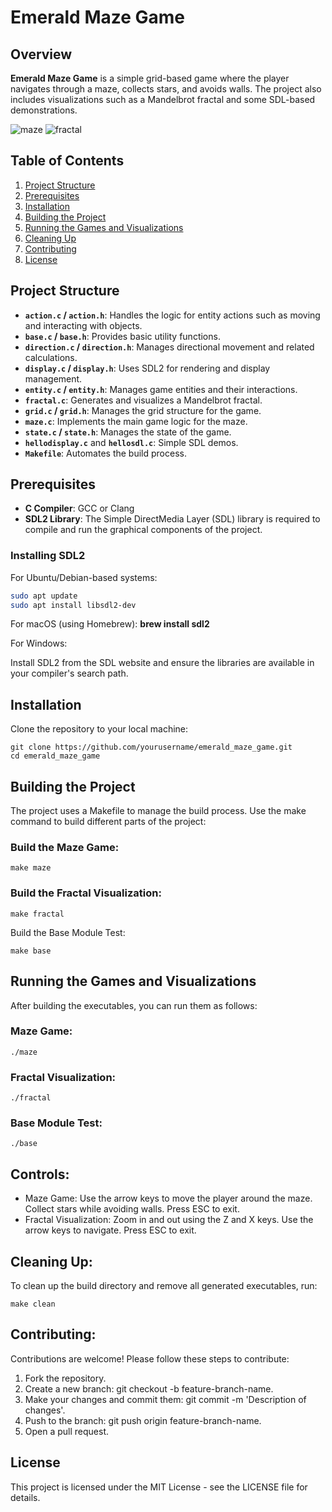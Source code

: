 # Emerald Maze Game

## Overview

**Emerald Maze Game** is a simple grid-based game where the player navigates through a maze, collects stars, and avoids walls. The project also includes visualizations such as a Mandelbrot fractal and some SDL-based demonstrations.

![maze](https://github.com/user-attachments/assets/4a6dd6a4-905a-4d89-bc70-8e81596443c0)
![fractal](https://github.com/user-attachments/assets/3cd136b4-464c-4392-8047-1d226dcf7a64)

## Table of Contents

1. [Project Structure](#project-structure)
2. [Prerequisites](#prerequisites)
3. [Installation](#installation)
4. [Building the Project](#building-the-project)
5. [Running the Games and Visualizations](#running-the-games-and-visualizations)
6. [Cleaning Up](#cleaning-up)
7. [Contributing](#contributing)
8. [License](#license)

## Project Structure


- **`action.c` / `action.h`**: Handles the logic for entity actions such as moving and interacting with objects.
- **`base.c` / `base.h`**: Provides basic utility functions.
- **`direction.c` / `direction.h`**: Manages directional movement and related calculations.
- **`display.c` / `display.h`**: Uses SDL2 for rendering and display management.
- **`entity.c` / `entity.h`**: Manages game entities and their interactions.
- **`fractal.c`**: Generates and visualizes a Mandelbrot fractal.
- **`grid.c` / `grid.h`**: Manages the grid structure for the game.
- **`maze.c`**: Implements the main game logic for the maze.
- **`state.c` / `state.h`**: Manages the state of the game.
- **`hellodisplay.c`** and **`hellosdl.c`**: Simple SDL demos.
- **`Makefile`**: Automates the build process.

## Prerequisites

- **C Compiler**: GCC or Clang
- **SDL2 Library**: The Simple DirectMedia Layer (SDL) library is required to compile and run the graphical components of the project.
  
### Installing SDL2

For Ubuntu/Debian-based systems:

```bash
sudo apt update
sudo apt install libsdl2-dev
```

For macOS (using Homebrew):
**brew install sdl2**

For Windows:

Install SDL2 from the SDL website and ensure the libraries are available in your compiler's search path.

## Installation

Clone the repository to your local machine:

```
git clone https://github.com/yourusername/emerald_maze_game.git
cd emerald_maze_game
```

## Building the Project

The project uses a Makefile to manage the build process. Use the make command to build different parts of the project:

### Build the Maze Game:

```make maze```

### Build the Fractal Visualization:

```make fractal```

Build the Base Module Test:

```make base```

## Running the Games and Visualizations

After building the executables, you can run them as follows:

### Maze Game:

```./maze```

### Fractal Visualization:

```./fractal```

### Base Module Test:

```./base```

## Controls:
- Maze Game: Use the arrow keys to move the player around the maze. Collect stars while avoiding walls. Press ESC to exit.
- Fractal Visualization: Zoom in and out using the Z and X keys. Use the arrow keys to navigate. Press ESC to exit.

## Cleaning Up:

To clean up the build directory and remove all generated executables, run:

```make clean```

## Contributing:

Contributions are welcome! Please follow these steps to contribute:

1. Fork the repository.
2. Create a new branch: git checkout -b feature-branch-name.
3. Make your changes and commit them: git commit -m 'Description of changes'.
4. Push to the branch: git push origin feature-branch-name.
5. Open a pull request.

## License
This project is licensed under the MIT License - see the LICENSE file for details.
